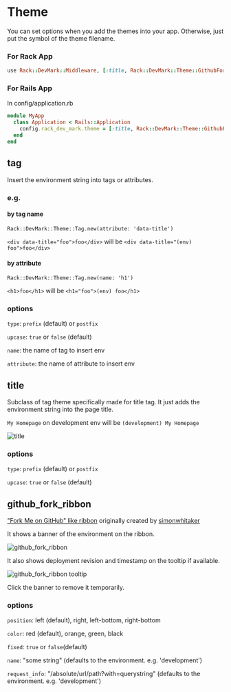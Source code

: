 # Theme

You can set options when you add the themes into your app. Otherwise, just put the symbol of the theme filename.

### For Rack App

```ruby
use Rack::DevMark::Middleware, [:title, Rack::DevMark::Theme::GithubForkRibbon.new(position: 'right')]
```

### For Rails App

In config/application.rb

```ruby
module MyApp
  class Application < Rails::Application
    config.rack_dev_mark.theme = [:title, Rack::DevMark::Theme::GithubForkRibbon.new(position: 'right')]
  end
end
```

## tag

Insert the environment string into tags or attributes.

### e.g.

#### by tag name

`Rack::DevMark::Theme::Tag.new(attribute: 'data-title')`

`<div data-title="foo">foo</div>` will be `<div data-title="(env) foo">foo</div>`

#### by attribute

`Rack::DevMark::Theme::Tag.new(name: 'h1')`

`<h1>foo</h1>` will be `<h1="foo">(env) foo</h1>`

### options

`type`: `prefix` (default) or `postfix`

`upcase`: `true` or `false` (default)

`name`: the name of tag to insert env

`attribute`: the name of attribute to insert env

## title

Subclass of tag theme specifically made for title tag. It just adds the environment string into the page title.

`My Homepage` on development env will be `(development) My Homepage`

![title](misc/theme/title.png)

### options

`type`: `prefix` (default) or `postfix`

`upcase`: `true` or `false` (default)

## github_fork_ribbon

["Fork Me on GitHub" like ribbon](https://github.com/simonwhitaker/github-fork-ribbon-css) originally created by [simonwhitaker](https://github.com/simonwhitaker)

It shows a banner of the environment on the ribbon.

![github_fork_ribbon](misc/theme/github_fork_ribbon.png)

It also shows deployment revision and timestamp on the tooltip if available.

![github_fork_ribbon tooltip](misc/theme/github_fork_ribbon_tooltip.png)

Click the banner to remove it temporarily.

### options

`position`: left (default), right, left-bottom, right-bottom

`color`: red (default), orange, green, black

`fixed`: `true` or `false`(default)

`name`: "some string" (defaults to the environment. e.g. 'development')

`request_info`: "/absolute/url/path?with=querystring" (defaults to the environment. e.g. 'development')

